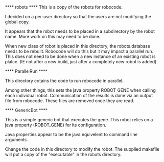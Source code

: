 **** robots ****
This is a copy of the robots for robocode.

I decided on a per-user directory so that the users are not modifying the global copy.  

It appears that the robot needs to be placed in a subdirectory by the robot name.  More work on this may need to be done.

When new class of robot is placed in this directory, the robots.database needs to be rebuilt.  Robocode will do this but it may impact a parallel run.  This does not need to be done when a new instance of an existing robot is plalce.  (IE not after a new build, just after a completely new robot is added)


**** ParallelRun ****

This directory cotains the code to run robocode in parallel. 

Among other things, this sets the java property ROBOT_GENE when calling each individual robot.    Communication of the results is done via an output file from robocode.  These files are removed once they are read.

**** GenericBot ****

This is a simple generic bot that executes the gene.    This robot relies on a java property (ROBOT_GENE) for its configuration.

Java properties appear to be the java equivelent to command line arguments.

Change the code in this directory to modify the robot.  The supplied makefile will put a  copy of the "executable" in the robots directory.

